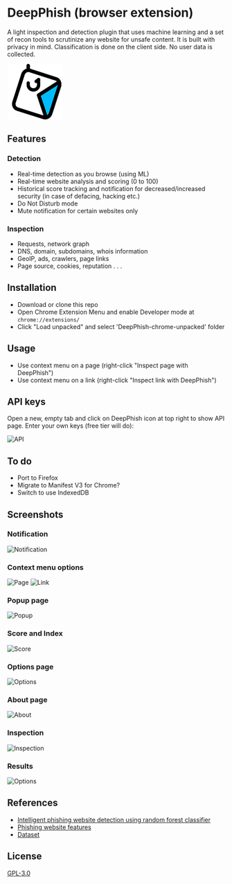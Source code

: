 
# DeepPhish (browser extension)

A light inspection and detection plugin that uses machine learning and a set of recon tools to scrutinize any website for unsafe content. It is built with privacy in mind. Classification is done on the client side. No user data is collected.

![DeepPhish](images/detective.png)

## Features

### Detection

- Real-time detection as you browse (using ML)
- Real-time website analysis and scoring (0 to 100)
- Historical score tracking and notification for decreased/increased security (in case of defacing, hacking etc.)
- Do Not Disturb mode
- Mute notification for certain websites only

### Inspection

- Requests, network graph
- DNS, domain, subdomains, whois information
- GeoIP, ads, crawlers, page links
- Page source, cookies, reputation . . .

## Installation

- Download or clone this repo
- Open Chrome Extension Menu and enable Developer mode at
  ```chrome://extensions/```
- Click "Load unpacked" and select 'DeepPhish-chrome-unpacked' folder

## Usage

- Use context menu on a page (right-click "Inspect page with DeepPhish")
- Use context menu on a link (right-click "Inspect link with DeepPhish")

## API keys 

Open a new, empty tab and click on DeepPhish icon at top right to show API page.
Enter your own keys (free tier will do):

![API](images/apikeys.png)


## To do

- Port to Firefox
- Migrate to Manifest V3 for Chrome?
- Switch to use IndexedDB 

## Screenshots

### Notification
![Notification](images/notif.png)

### Context menu options

![Page](images/inspect-page.png)
![Link](images/inspect-link.png)


### Popup page

![Popup](images/popup.png)

### Score and Index

![Score](images/score-red-up.png)

### Options page

![Options](images/options.png)


### About page
![About](images/about.png)


### Inspection

![Inspection](images/inspection.png)

### Results

![Options](images/results.png)

## References

- [Intelligent phishing website detection using random forest classifier](https://ieeexplore.ieee.org/abstract/document/8252051/)
- [Phishing website features](PhishingWebsitesFeatures.docx)
- [Dataset](https://archive.ics.uci.edu/ml/datasets/phishing+websites)


## License

[GPL-3.0](LICENSE)
